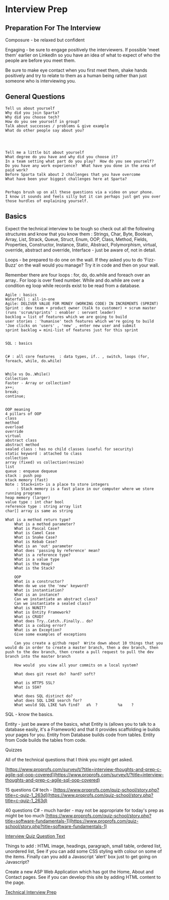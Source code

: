 # Interview Prep

## Preparation For The Interview

Composure - be relaxed but confident

Engaging - be sure to engage positively the interviewers.  If possible 'meet them' earlier on LinkedIn so you have an idea of what to expect of who the people are before you meet them.

Be sure to make eye contact when you first meet them, shake hands positively and try to relate to them as a human being rather than just someone who is interviewing you.

## General Questions

    Tell us about yourself
    Why did you join Sparta?
    Why did you choose tech?
    How do you see yourself in group?
    Talk about successes / problems & give example
    What do other people say about you?
    
    
    
    
    Tell me a little bit about yourself
    What degree do you have and why did you choose it?
    In a team setting what part do you play?  How do you see yourself?
    Do you have any work experience?  What have you done in the area of paid work?
    Before Sparta talk about 2 challenges that you have overcome
    What have been your biggest challenges here at Sparta?
    
    
    Perhaps brush up on all these questions via a video on your phone.  
    I know it sounds and feels silly but it can perhaps just get you over 
    those hurdles of explaining yourself.

## Basics

Expect the technical interview to be tough so check out all the following structures and know that you know them : Strings, Char, Byte, Boolean, Array, List, Strack, Queue, Struct, Enum, OOP, Class, Method, Fields, Properties, Constructor, Instance, Static, Abstract, Polymorphism, virtual, override, abstract and override, Interface - just be aware of, not in detail.

Loops - be prepared to do one on the wall.  If they asked you to do 'Fizz-Buzz' on the wall would you manage?  Try it in code and then on your wall.

Remember there are four loops : for, do, do.while and foreach over an array..  For loop is over fixed number.  While and do.while are over a condition eg loop while records exist to be read from a database.

    Agile : basics
    Waterfall : all-in-one
    Agile: DELIVER VALUE FOR MONEY (WORKING CODE) IN INCREMENTS (SPRINT)
    Sprint : dev team + product owner (talk to customer) + scrum master (runs 'scrum/sprints' : enabler : servant leader)
    backlog = list of features which we are going to build
    user stories : 'humanise' tech features which we're going to build 'Joe clicks on 'users' , 'new' , enter new user and submit
    sprint backlog = mini-list of features just for this sprint
    
    
    SQL : basics
    
    
    C# : all core features  : data types, if.. , switch, loops (for, foreach, while, do.while)
    
    
    While vs Do..While()
    Collection
    Faster - Array or collection?
    x++;
    break;
    continue;
    
    
    OOP meaning
    4 pillars of OOP
    class
    method
    overload
    override
    virtual
    abstract class
    abstract method
    sealed class : has no child classes (useful for security)
    static keyword : attached to class
    collection
    array (fixed) vs collection(resize)
    list 
    queue : enqueue dequeue
    stack : push pop 
    stack memory (fast) 
    Note : Stack<int> is a place to store integers
    	 : Stack memory is a fast place in our computer where we store running programs
    heap memory (larger)
    value type : int char bool
    reference type : string array list  
    char[] array is same as string

    What is a method return type?
    	What is a method parameter?
    	What is Pascal Case?
    	What is Camel Case
    	What is Snake Case?
    	What is Kebab Case?
    	What is an 'out' parameter
    	What does 'passing by reference' mean?
    	What is a reference type?
    	What is a value type
    	What is the Heap?
    	What is the Stack?
    
    	OOP
    	What is a constructor?
    	When do we use the 'new' keyword?
    	What is instantiation?
    	What is an instance?
    	Can we instantiate an abstract class?
    	Can we instantiate a sealed class?
    	What is NUNIT?
    	What is Entity Framework?
    	What is CRUD?
    	What does Try..Catch..Finally.. do?
    	What is a coding error?
    	What is an Exception?
    	Give some examples of exceptions
    
    	Can you create a github repo?  Write down about 10 things that you would do in order to create a master branch, then a dev branch, then push to the dev branch, then create a pull request to pull the dev branch into the master branch
    
    	How would  you view all your commits on a local system?
    
    	What does git reset do?  hard? soft?
    
    	What is HTTPS SSL?
    	What is SSH?
    
    	What does SQL distinct do?
    	what does SQL LIKE search for?
    	What would SQL LIKE %a% find?   a%  ?         %a    ?

SQL - know the basics.

Entity - just be aware of the basics, what Entity is (allows you to talk to a database easily, it's a Framework) and that it provides scaffolding ie builds your pages for you.  Entity from Database builds code from tables.  Entity from Code builds the tables from code.

Quizzes

All of the technical questions that I think you might get asked.  

[https://www.proprofs.com/survey/t/?title=interview-thoughts-and-prep-c-agile-sql-oop-covered](https://www.proprofs.com/survey/t/?title=interview-thoughts-and-prep-c-agile-sql-oop-covered) 

15 questions C# tech - [https://www.proprofs.com/quiz-school/story.php?title=c-quiz-1_263d](https://www.proprofs.com/quiz-school/story.php?title=c-quiz-1_263d) 

40 questions C# - much harder - may not be appropriate for today's prep as might be too much [https://www.proprofs.com/quiz-school/story.php?title=software-fundamentals-1](https://www.proprofs.com/quiz-school/story.php?title=software-fundamentals-1) 

[Interview Quiz Question Text ](Interview%20Prep/Interview%20Quiz%20Question%20Text.md)

Things to add : HTML image, headings, paragraph, small table, ordered list, unordered list, See if you can add some CSS styling with colour on some of the items.  Finally can you add a Javascript 'alert' box just to get going on Javascript? 

Create a new ASP Web Application which has got the Home, About and Contact pages.  See if you can develop this site by adding HTML content to the page.  

[Technical Interview Prep](Interview%20Prep/Technical%20Interview%20Prep.md)